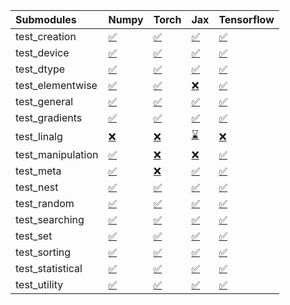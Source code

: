 | Submodules        | Numpy                                                                                                                           | Torch                                                                                                                           | Jax                                                                                                                             | Tensorflow                                                                                                                      |
|:------------------|:--------------------------------------------------------------------------------------------------------------------------------|:--------------------------------------------------------------------------------------------------------------------------------|:--------------------------------------------------------------------------------------------------------------------------------|:--------------------------------------------------------------------------------------------------------------------------------|
| test_creation     | <a href="https://github.com/unifyai/ivy/runs/7903726556?check_suite_focus=true" rel="noopener noreferrer" target="_blank">✅</a> | <a href="https://github.com/unifyai/ivy/runs/7903728817?check_suite_focus=true" rel="noopener noreferrer" target="_blank">✅</a> | <a href="https://github.com/unifyai/ivy/runs/7903730713?check_suite_focus=true" rel="noopener noreferrer" target="_blank">✅</a> | <a href="https://github.com/unifyai/ivy/runs/7903732606?check_suite_focus=true" rel="noopener noreferrer" target="_blank">✅</a> |
| test_device       | <a href="https://github.com/unifyai/ivy/runs/7903726665?check_suite_focus=true" rel="noopener noreferrer" target="_blank">✅</a> | <a href="https://github.com/unifyai/ivy/runs/7903728934?check_suite_focus=true" rel="noopener noreferrer" target="_blank">✅</a> | <a href="https://github.com/unifyai/ivy/runs/7903730794?check_suite_focus=true" rel="noopener noreferrer" target="_blank">✅</a> | <a href="https://github.com/unifyai/ivy/runs/7903732719?check_suite_focus=true" rel="noopener noreferrer" target="_blank">✅</a> |
| test_dtype        | <a href="https://github.com/unifyai/ivy/runs/7903726771?check_suite_focus=true" rel="noopener noreferrer" target="_blank">✅</a> | <a href="https://github.com/unifyai/ivy/runs/7903729050?check_suite_focus=true" rel="noopener noreferrer" target="_blank">✅</a> | <a href="https://github.com/unifyai/ivy/runs/7903730890?check_suite_focus=true" rel="noopener noreferrer" target="_blank">✅</a> | <a href="https://github.com/unifyai/ivy/runs/7903732829?check_suite_focus=true" rel="noopener noreferrer" target="_blank">✅</a> |
| test_elementwise  | <a href="https://github.com/unifyai/ivy/runs/7903726933?check_suite_focus=true" rel="noopener noreferrer" target="_blank">✅</a> | <a href="https://github.com/unifyai/ivy/runs/7903729178?check_suite_focus=true" rel="noopener noreferrer" target="_blank">✅</a> | <a href="https://github.com/unifyai/ivy/runs/7903730985?check_suite_focus=true" rel="noopener noreferrer" target="_blank">❌</a> | <a href="https://github.com/unifyai/ivy/runs/7903732966?check_suite_focus=true" rel="noopener noreferrer" target="_blank">✅</a> |
| test_general      | <a href="https://github.com/unifyai/ivy/runs/7903727054?check_suite_focus=true" rel="noopener noreferrer" target="_blank">✅</a> | <a href="https://github.com/unifyai/ivy/runs/7903729306?check_suite_focus=true" rel="noopener noreferrer" target="_blank">✅</a> | <a href="https://github.com/unifyai/ivy/runs/7903731101?check_suite_focus=true" rel="noopener noreferrer" target="_blank">✅</a> | <a href="https://github.com/unifyai/ivy/runs/7903733104?check_suite_focus=true" rel="noopener noreferrer" target="_blank">✅</a> |
| test_gradients    | <a href="https://github.com/unifyai/ivy/runs/7903727239?check_suite_focus=true" rel="noopener noreferrer" target="_blank">✅</a> | <a href="https://github.com/unifyai/ivy/runs/7903729420?check_suite_focus=true" rel="noopener noreferrer" target="_blank">✅</a> | <a href="https://github.com/unifyai/ivy/runs/7903731223?check_suite_focus=true" rel="noopener noreferrer" target="_blank">✅</a> | <a href="https://github.com/unifyai/ivy/runs/7903733230?check_suite_focus=true" rel="noopener noreferrer" target="_blank">✅</a> |
| test_linalg       | <a href="https://github.com/unifyai/ivy/runs/7903727353?check_suite_focus=true" rel="noopener noreferrer" target="_blank">❌</a> | <a href="https://github.com/unifyai/ivy/runs/7903729527?check_suite_focus=true" rel="noopener noreferrer" target="_blank">❌</a> | <a href="https://github.com/unifyai/ivy/runs/7903731361?check_suite_focus=true" rel="noopener noreferrer" target="_blank">⌛</a> | <a href="https://github.com/unifyai/ivy/runs/7903733376?check_suite_focus=true" rel="noopener noreferrer" target="_blank">❌</a> |
| test_manipulation | <a href="https://github.com/unifyai/ivy/runs/7903727488?check_suite_focus=true" rel="noopener noreferrer" target="_blank">✅</a> | <a href="https://github.com/unifyai/ivy/runs/7903729655?check_suite_focus=true" rel="noopener noreferrer" target="_blank">❌</a> | <a href="https://github.com/unifyai/ivy/runs/7903731501?check_suite_focus=true" rel="noopener noreferrer" target="_blank">❌</a> | <a href="https://github.com/unifyai/ivy/runs/7903733486?check_suite_focus=true" rel="noopener noreferrer" target="_blank">✅</a> |
| test_meta         | <a href="https://github.com/unifyai/ivy/runs/7903727618?check_suite_focus=true" rel="noopener noreferrer" target="_blank">✅</a> | <a href="https://github.com/unifyai/ivy/runs/7903729807?check_suite_focus=true" rel="noopener noreferrer" target="_blank">❌</a> | <a href="https://github.com/unifyai/ivy/runs/7903731623?check_suite_focus=true" rel="noopener noreferrer" target="_blank">✅</a> | <a href="https://github.com/unifyai/ivy/runs/7903733627?check_suite_focus=true" rel="noopener noreferrer" target="_blank">✅</a> |
| test_nest         | <a href="https://github.com/unifyai/ivy/runs/7903727764?check_suite_focus=true" rel="noopener noreferrer" target="_blank">✅</a> | <a href="https://github.com/unifyai/ivy/runs/7903729922?check_suite_focus=true" rel="noopener noreferrer" target="_blank">✅</a> | <a href="https://github.com/unifyai/ivy/runs/7903731732?check_suite_focus=true" rel="noopener noreferrer" target="_blank">✅</a> | <a href="https://github.com/unifyai/ivy/runs/7903733749?check_suite_focus=true" rel="noopener noreferrer" target="_blank">✅</a> |
| test_random       | <a href="https://github.com/unifyai/ivy/runs/7903727924?check_suite_focus=true" rel="noopener noreferrer" target="_blank">✅</a> | <a href="https://github.com/unifyai/ivy/runs/7903730033?check_suite_focus=true" rel="noopener noreferrer" target="_blank">✅</a> | <a href="https://github.com/unifyai/ivy/runs/7903731858?check_suite_focus=true" rel="noopener noreferrer" target="_blank">✅</a> | <a href="https://github.com/unifyai/ivy/runs/7903733858?check_suite_focus=true" rel="noopener noreferrer" target="_blank">✅</a> |
| test_searching    | <a href="https://github.com/unifyai/ivy/runs/7903728062?check_suite_focus=true" rel="noopener noreferrer" target="_blank">✅</a> | <a href="https://github.com/unifyai/ivy/runs/7903730162?check_suite_focus=true" rel="noopener noreferrer" target="_blank">✅</a> | <a href="https://github.com/unifyai/ivy/runs/7903731976?check_suite_focus=true" rel="noopener noreferrer" target="_blank">✅</a> | <a href="https://github.com/unifyai/ivy/runs/7903733970?check_suite_focus=true" rel="noopener noreferrer" target="_blank">✅</a> |
| test_set          | <a href="https://github.com/unifyai/ivy/runs/7903728186?check_suite_focus=true" rel="noopener noreferrer" target="_blank">✅</a> | <a href="https://github.com/unifyai/ivy/runs/7903730273?check_suite_focus=true" rel="noopener noreferrer" target="_blank">✅</a> | <a href="https://github.com/unifyai/ivy/runs/7903732102?check_suite_focus=true" rel="noopener noreferrer" target="_blank">✅</a> | <a href="https://github.com/unifyai/ivy/runs/7903734065?check_suite_focus=true" rel="noopener noreferrer" target="_blank">✅</a> |
| test_sorting      | <a href="https://github.com/unifyai/ivy/runs/7903728330?check_suite_focus=true" rel="noopener noreferrer" target="_blank">✅</a> | <a href="https://github.com/unifyai/ivy/runs/7903730386?check_suite_focus=true" rel="noopener noreferrer" target="_blank">✅</a> | <a href="https://github.com/unifyai/ivy/runs/7903732233?check_suite_focus=true" rel="noopener noreferrer" target="_blank">✅</a> | <a href="https://github.com/unifyai/ivy/runs/7903734181?check_suite_focus=true" rel="noopener noreferrer" target="_blank">✅</a> |
| test_statistical  | <a href="https://github.com/unifyai/ivy/runs/7903728467?check_suite_focus=true" rel="noopener noreferrer" target="_blank">✅</a> | <a href="https://github.com/unifyai/ivy/runs/7903730509?check_suite_focus=true" rel="noopener noreferrer" target="_blank">✅</a> | <a href="https://github.com/unifyai/ivy/runs/7903732362?check_suite_focus=true" rel="noopener noreferrer" target="_blank">✅</a> | <a href="https://github.com/unifyai/ivy/runs/7903734303?check_suite_focus=true" rel="noopener noreferrer" target="_blank">✅</a> |
| test_utility      | <a href="https://github.com/unifyai/ivy/runs/7903728650?check_suite_focus=true" rel="noopener noreferrer" target="_blank">✅</a> | <a href="https://github.com/unifyai/ivy/runs/7903730613?check_suite_focus=true" rel="noopener noreferrer" target="_blank">✅</a> | <a href="https://github.com/unifyai/ivy/runs/7903732478?check_suite_focus=true" rel="noopener noreferrer" target="_blank">✅</a> | <a href="https://github.com/unifyai/ivy/runs/7903734403?check_suite_focus=true" rel="noopener noreferrer" target="_blank">✅</a> |